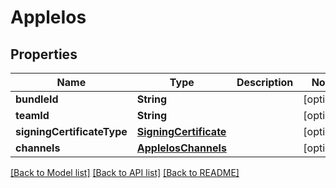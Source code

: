 # AppleIos

## Properties
Name | Type | Description | Notes
------------ | ------------- | ------------- | -------------
**bundleId** | **String** |  | [optional] 
**teamId** | **String** |  | [optional] 
**signingCertificateType** | [**SigningCertificate**](SigningCertificate.md) |  | [optional] 
**channels** | [**AppleIosChannels**](AppleIosChannels.md) |  | [optional] 

[[Back to Model list]](../README.md#models) [[Back to API list]](../README.md#api-endpoints) [[Back to README]](../README.md)



